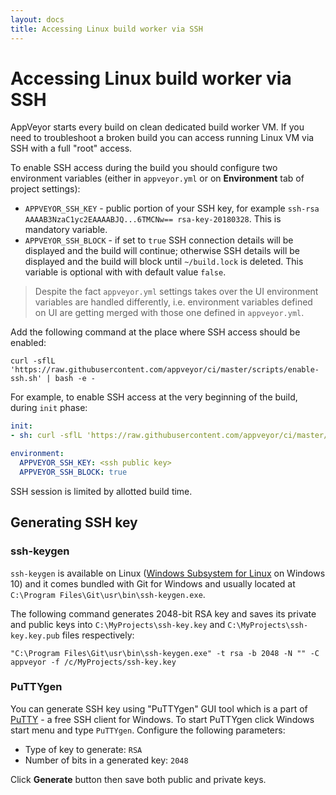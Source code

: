 ```yaml
---
layout: docs
title: Accessing Linux build worker via SSH
---
```


# Accessing Linux build worker via SSH

AppVeyor starts every build on clean dedicated build worker VM. If you need to troubleshoot a broken build you can access running Linux VM via SSH with a full "root" access.

To enable SSH access during the build you should configure two environment variables (either in `appveyor.yml` or on **Environment** tab of project settings):

* `APPVEYOR_SSH_KEY` - public portion of your SSH key, for example `ssh-rsa AAAAB3NzaC1yc2EAAAABJQ...6TMCNw== rsa-key-20180328`. This is mandatory variable.
* `APPVEYOR_SSH_BLOCK` - if set to `true` SSH connection details will be displayed and the build will continue; otherwise SSH details will be displayed and the build will block until `~/build.lock` is deleted. This variable is optional with with default value `false`.

> Despite the fact `appveyor.yml` settings takes over the UI environment variables are handled differently, i.e. environment variables defined on UI are getting merged with those one defined in `appveyor.yml`.

Add the following command at the place where SSH access should be enabled:

    curl -sflL 'https://raw.githubusercontent.com/appveyor/ci/master/scripts/enable-ssh.sh' | bash -e -

For example, to enable SSH access at the very beginning of the build, during `init` phase:

```yaml
init:
- sh: curl -sflL 'https://raw.githubusercontent.com/appveyor/ci/master/scripts/enable-ssh.sh' | bash -e -

environment:
  APPVEYOR_SSH_KEY: <ssh public key>
  APPVEYOR_SSH_BLOCK: true
```

SSH session is limited by allotted build time.

## Generating SSH key

### ssh-keygen

`ssh-keygen` is available on Linux ([Windows Subsystem for Linux](https://docs.microsoft.com/en-us/windows/wsl/install-win10) on Windows 10) and it comes bundled with Git for Windows and usually located at `C:\Program Files\Git\usr\bin\ssh-keygen.exe`.

The following command generates 2048-bit RSA key and saves its private and public keys into `C:\MyProjects\ssh-key.key` and `C:\MyProjects\ssh-key.key.pub` files respectively:

    "C:\Program Files\Git\usr\bin\ssh-keygen.exe" -t rsa -b 2048 -N "" -C appveyor -f /c/MyProjects/ssh-key.key

### PuTTYgen

You can generate SSH key using "PuTTYgen" GUI tool which is a part of [PuTTY](https://www.putty.org/) - a free SSH client for Windows. To start PuTTYgen click Windows start menu and type `PuTTYgen`. Configure the following parameters:

* Type of key to generate: `RSA`
* Number of bits in a generated key: `2048`

Click **Generate** button then save both public and private keys.